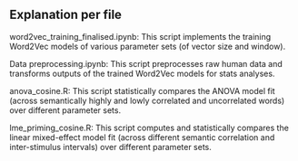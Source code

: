 


## Explanation per file

word2vec_training_finalised.ipynb:
This script implements the training Word2Vec models of various parameter sets (of vector size and window).

Data preprocessing.ipynb:
This script preprocesses raw human data and transforms outputs of the trained Word2Vec models for stats analyses.

anova_cosine.R:
This script statistically compares the ANOVA model fit (across semantically highly and lowly correlated and uncorrelated words) over different parameter sets.

lme_priming_cosine.R:
This script computes and statistically compares the linear mixed-effect model fit (across different semantic correlation and inter-stimulus intervals) over different parameter sets.
